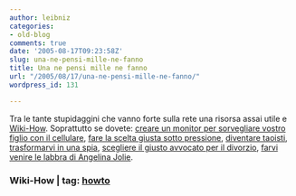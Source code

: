 ```yaml
---
author: leibniz
categories:
- old-blog
comments: true
date: '2005-08-17T09:23:58Z'
slug: una-ne-pensi-mille-ne-fanno
title: Una ne pensi mille ne fanno
url: "/2005/08/17/una-ne-pensi-mille-ne-fanno/"
wordpress_id: 131

---
```

Tra le tante stupidaggini che vanno forte sulla rete una risorsa assai utile e [Wiki-How](http://wiki.ehow.com/Main-Page). Soprattutto se dovete: [creare un monitor per sorvegliare vostro figlio con il cellulare](http://wiki.ehow.com/How-to-Create-a-Baby-Monitor-with-a-Cell-Phone), [fare la scelta giusta sotto pressione](http://wiki.ehow.com/Think-Clearly-and-Logically-Under-Pressure), [diventare taoisti](http://wiki.ehow.com/Become-a-Taoist), [trasformarvi in una spia](http://wiki.ehow.com/Be-a-Spy), [scegliere il giusto avvocato per il divorzio](http://wiki.ehow.com/Choose-the-Right-Divorce-Lawyer), [farvi venire le labbra di Angelina Jolie](http://wiki.ehow.com/Get-Angelina-Jolie%27s-Lips).  



### Wiki-How | tag: [howto](http://www.technorati.com/tags/howto)
